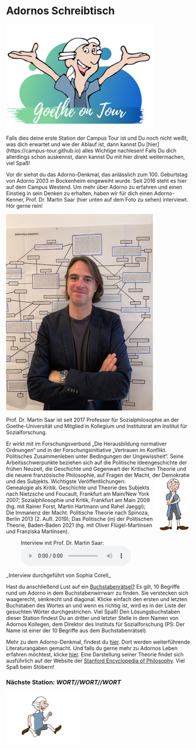 # Adornos Schreibtisch 
<p class="aligncenter">
    <img src="Logo.png" alt="centered image" width="400" />
</p>
Falls dies deine erste Station der Campus Tour ist und Du noch nicht weißt, was dich erwartet und wie der Ablauf ist, dann kannst Du [hier](https://campus-tour.github.io) alles Wichtige nachlesen! Falls Du dich allerdings schon auskennst, dann kannst Du mit hier direkt weitermachen, viel Spaß! <br/>

Vor dir siehst du das Adorno-Denkmal, das anlässlich zum 100. Geburtstag von Adorno 2003 in Bockenheim eingeweiht wurde. Seit 2016 steht es hier auf dem Campus Westend. Um mehr über Adorno zu erfahren und einen Einstieg in sein Denken zu erhalten, haben wir für dich einen Adorno-Kenner, Prof. Dr. Martin Saar (hier unten auf dem Foto zu sehen) interviewt. Hör gerne rein! 


<img src="Adorno_ProfSaar.jpg" width="400">

Prof. Dr. Martin Saar ist seit 2017 Professor für Sozialphilosophie an der 
Goethe-Universität und Mitglied in Kollegium und Institutsrat am Institut 
für Sozialforschung. 

Er wirkt mit im Forschungsverbund „Die 
Herausbildung normativer Ordnungen“ und in der Forschungsinitiative 
„Vertrauen im Konflikt. Politisches Zusammenleben unter Bedingungen 
der Ungewissheit“. Seine Arbeitsschwerpunkte beziehen sich auf die 
Politische Ideengeschichte der frühen Neuzeit, die Geschichte und 
Gegenwart der Kritischen Theorie und die neuere französische 
Philosophie, auf Fragen der Macht, der Demokratie und des Subjekts. <img align="right" src="Pose1_1.svg" width="100"> 
Wichtigste Veröffentlichungen: Genealogie als Kritik. Geschichte und 
Theorie des Subjekts nach Nietzsche und Foucault, Frankfurt am 
Main/New York 2007; Sozialphilosophie und Kritik, Frankfurt am Main 2009
(hg. mit Rainer Forst, Martin Hartmann und Rahel Jaeggi); Die Immanenz 
der Macht. Politische Theorie nach Spinoza, Berlin 2013 (2. Aufl. 2019); 
Das Politische (in) der Politischen Theorie, Baden-Baden 2021 (hg. mit 
Oliver Flügel-Martinsen und Franziska Martinsen).

<figure>
    <figcaption>Interview mit Prof. Dr. Martin Saar:</figcaption>
    <audio
        controls
        src="Adorno_Interview.mp3">
            Your browser does not support the
            <code>audio</code> element.
    </audio>
</figure>
_Interview durchgeführt von Sophia Corell_

Hast du anschließend Lust auf ein [Buchstabenrätsel?](https://puzzel.org/de/wordseeker/play?p=-N2WQ-WxgjMHpBN8dCs8) Es gilt, 10 Begriffe 
rund um Adorno in dem Buchstabenwirrwarr zu finden. Sie verstecken sich
waagerecht, senkrecht und diagonal. Klicke einfach den ersten und letzten 
Buchstaben des Wortes an und wenn es richtig ist, wird es in der Liste der 
gesuchten Wörter durchgestrichen. Viel Spaß!
Den Lösungsbuchstaben dieser Station findest Du an dritter und letzter Stelle in dem Namen von Adornos Kollegen, dem Direktor des Instituts für Sozialforschung (PS: Der Name ist einer der 10 Begriffe aus dem Buchstabenrätsel).

Mehr zu dem Adorno-Denkmal, findest du [hier](https://www.uni-frankfurt.de/66990032/adorno-denkmal). Dort werden weiterführende Literaturangaben gemacht.
Und falls du gerne mehr zu Adornos Leben erfahren möchtest, klicke [hier](https://www.hdg.de/lemo/biografie/theodor-w-adorno.html). Eine Darstellung seiner Theorie findet sich ausführlich auf der Website der [Stanford Encyclopedia of Philosophy](https://plato.stanford.edu/entries/adorno/). Viel Spaß beim Stöbern!
### Nächste Station: _WORT//WORT//WORT_   
<img src="Pose2.svg" width="200">
